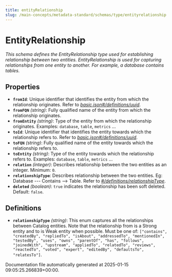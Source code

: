```yaml
---
title: entityRelationship
slug: /main-concepts/metadata-standard/schemas/type/entityrelationship
---
```


# EntityRelationship

*This schema defines the EntityRelationship type used for establishing relationship between two entities. EntityRelationship is used for capturing relationships from one entity to another. For example, a database contains tables.*

## Properties

- **`fromId`**: Unique identifier that identifies the entity from which the relationship originates. Refer to *[basic.json#/definitions/uuid](#sic.json#/definitions/uuid)*.
- **`fromFQN`** *(string)*: Fully qualified name of the entity from which the relationship originates.
- **`fromEntity`** *(string)*: Type of the entity from which the relationship originates. Examples: `database`, `table`, `metrics` ...
- **`toId`**: Unique identifier that identifies the entity towards which the relationship refers to. Refer to *[basic.json#/definitions/uuid](#sic.json#/definitions/uuid)*.
- **`toFQN`** *(string)*: Fully qualified name of the entity towards which the relationship refers to.
- **`toEntity`** *(string)*: Type of the entity towards which the relationship refers to. Examples: `database`, `table`, `metrics` ...
- **`relation`** *(integer)*: Describes relationship between the two entities as an integer. Minimum: `0`.
- **`relationshipType`**: Describes relationship between the two entities. Eg: Database --- Contains --> Table. Refer to *[#/definitions/relationshipType](#definitions/relationshipType)*.
- **`deleted`** *(boolean)*: `true` indicates the relationship has been soft deleted. Default: `false`.
## Definitions

- **`relationshipType`** *(string)*: This enum captures all the relationships between Catalog entities. Note that the relationship from is a Strong entity and to is Weak entity when possible. Must be one of: `["contains", "createdBy", "repliedTo", "isAbout", "addressedTo", "mentionedIn", "testedBy", "uses", "owns", "parentOf", "has", "follows", "joinedWith", "upstream", "appliedTo", "relatedTo", "reviews", "reactedTo", "voted", "expert", "editedBy", "defaultsTo", "relatesTo"]`.


Documentation file automatically generated at 2025-01-15 09:05:25.266839+00:00.
